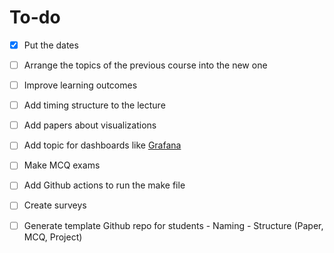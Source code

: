 # To-do

- [x] Put the dates
- [ ] Arrange the topics of the previous course into the new one
- [ ] Improve learning outcomes
- [ ] Add timing structure to the lecture
- [ ] Add papers about visualizations
- [ ] Add topic for dashboards like [Grafana](https://grafana.com/)
- [ ] Make MCQ exams
- [ ] Add Github actions to run the make file
- [ ] Create surveys
- [ ] Generate template Github repo for students
      - Naming
      - Structure (Paper, MCQ, Project)
  
